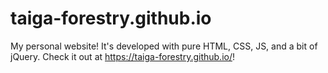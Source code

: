 # taiga-forestry.github.io
My personal website! It's developed with pure HTML, CSS, JS, and a bit of jQuery. 
Check it out at https://taiga-forestry.github.io/!
